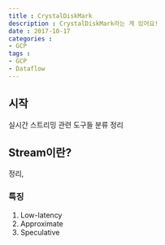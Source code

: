 ```yaml
---
title : CrystalDiskMark
description : CrystalDiskMark라는 게 있어요!
date : 2017-10-17
categories :
- GCP
tags :
- GCP
- Dataflow
---
```


## 시작
 실시간 스트리밍 관련 도구들 분류 정리

## Stream이란?
정리,

### 특징
1. Low-latency
2. Approximate
3. Speculative

